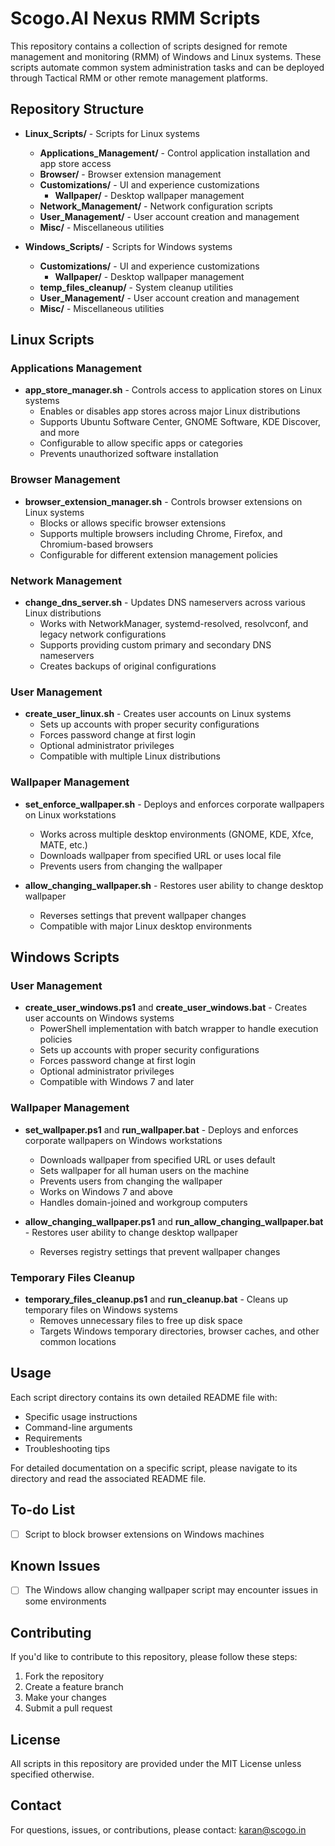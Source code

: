 # Scogo.AI Nexus RMM Scripts

This repository contains a collection of scripts designed for remote management and monitoring (RMM) of Windows and Linux systems. These scripts automate common system administration tasks and can be deployed through Tactical RMM or other remote management platforms.

## Repository Structure

- **Linux_Scripts/** - Scripts for Linux systems
  - **Applications_Management/** - Control application installation and app store access
  - **Browser/** - Browser extension management
  - **Customizations/** - UI and experience customizations
    - **Wallpaper/** - Desktop wallpaper management
  - **Network_Management/** - Network configuration scripts
  - **User_Management/** - User account creation and management
  - **Misc/** - Miscellaneous utilities

- **Windows_Scripts/** - Scripts for Windows systems
  - **Customizations/** - UI and experience customizations
    - **Wallpaper/** - Desktop wallpaper management
  - **temp_files_cleanup/** - System cleanup utilities
  - **User_Management/** - User account creation and management
  - **Misc/** - Miscellaneous utilities

## Linux Scripts

### Applications Management

- **app_store_manager.sh** - Controls access to application stores on Linux systems
  - Enables or disables app stores across major Linux distributions
  - Supports Ubuntu Software Center, GNOME Software, KDE Discover, and more
  - Configurable to allow specific apps or categories
  - Prevents unauthorized software installation

### Browser Management

- **browser_extension_manager.sh** - Controls browser extensions on Linux systems
  - Blocks or allows specific browser extensions
  - Supports multiple browsers including Chrome, Firefox, and Chromium-based browsers
  - Configurable for different extension management policies

### Network Management

- **change_dns_server.sh** - Updates DNS nameservers across various Linux distributions
  - Works with NetworkManager, systemd-resolved, resolvconf, and legacy network configurations
  - Supports providing custom primary and secondary DNS nameservers
  - Creates backups of original configurations

### User Management

- **create_user_linux.sh** - Creates user accounts on Linux systems
  - Sets up accounts with proper security configurations
  - Forces password change at first login
  - Optional administrator privileges
  - Compatible with multiple Linux distributions

### Wallpaper Management

- **set_enforce_wallpaper.sh** - Deploys and enforces corporate wallpapers on Linux workstations
  - Works across multiple desktop environments (GNOME, KDE, Xfce, MATE, etc.)
  - Downloads wallpaper from specified URL or uses local file
  - Prevents users from changing the wallpaper

- **allow_changing_wallpaper.sh** - Restores user ability to change desktop wallpaper
  - Reverses settings that prevent wallpaper changes
  - Compatible with major Linux desktop environments

## Windows Scripts

### User Management

- **create_user_windows.ps1** and **create_user_windows.bat** - Creates user accounts on Windows systems
  - PowerShell implementation with batch wrapper to handle execution policies
  - Sets up accounts with proper security configurations
  - Forces password change at first login
  - Optional administrator privileges
  - Compatible with Windows 7 and later

### Wallpaper Management

- **set_wallpaper.ps1** and **run_wallpaper.bat** - Deploys and enforces corporate wallpapers on Windows workstations
  - Downloads wallpaper from specified URL or uses default
  - Sets wallpaper for all human users on the machine
  - Prevents users from changing the wallpaper
  - Works on Windows 7 and above
  - Handles domain-joined and workgroup computers

- **allow_changing_wallpaper.ps1** and **run_allow_changing_wallpaper.bat** - Restores user ability to change desktop wallpaper
  - Reverses registry settings that prevent wallpaper changes

### Temporary Files Cleanup

- **temporary_files_cleanup.ps1** and **run_cleanup.bat** - Cleans up temporary files on Windows systems
  - Removes unnecessary files to free up disk space
  - Targets Windows temporary directories, browser caches, and other common locations

## Usage

Each script directory contains its own detailed README file with:
- Specific usage instructions
- Command-line arguments
- Requirements
- Troubleshooting tips

For detailed documentation on a specific script, please navigate to its directory and read the associated README file.

## To-do List

- [ ] Script to block browser extensions on Windows machines

## Known Issues

- [ ] The Windows allow changing wallpaper script may encounter issues in some environments

## Contributing

If you'd like to contribute to this repository, please follow these steps:
1. Fork the repository
2. Create a feature branch
3. Make your changes
4. Submit a pull request

## License

All scripts in this repository are provided under the MIT License unless specified otherwise.

## Contact

For questions, issues, or contributions, please contact: karan@scogo.in
